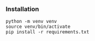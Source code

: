 ### Installation
```
python -m venv venv
source venv/bin/activate
pip install -r requirements.txt
```
